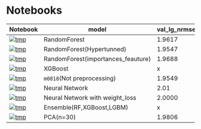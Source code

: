
# Notebooks

| <img width=50/>Notebook <img width=50/>| <img width=40/> model <img width=40/> | val_lg_nrmse | private_score |
|---|---|---|---|
| <img width=35/>[![tmp](https://img.shields.io/badge/notebook-m0817-blue)](https://github.com/jwc22-11/lgdacon/blob/main/BC/notebooks/m0817.ipynb) | RandomForest | 1.9617 | 1.9574 |
| <img width=35/>[![tmp](https://img.shields.io/badge/notebook-m0818-blue)](https://github.com/jwc22-11/lgdacon/blob/main/BC/notebooks/m0818.ipynb) | RandomForest(Hypertunned) | 1.9547 | 1.9446 |
| <img width=35/>[![tmp](https://img.shields.io/badge/notebook-m0819a-blue)](https://github.com/jwc22-11/lgdacon/blob/main/BC/notebooks/m0819a.ipynb) | RandomForest(importances_feauture) | 1.9688 | x |
| <img width=35/>[![tmp](https://img.shields.io/badge/notebook-m0819b-blue)](https://github.com/jwc22-11/lgdacon/blob/main/BC/notebooks/m0819b.ipynb) | XGBoost| x | 1.956 |
| <img width=35/>[![tmp](https://img.shields.io/badge/notebook-m0820-blue)](https://github.com/jwc22-11/lgdacon/blob/main/BC/notebooks/m0820.ipynb) | `m0818`(Not preprocessing) | 1.9549 | x |
| <img width=35/>[![tmp](https://img.shields.io/badge/notebook-m0821a-blue)](https://github.com/jwc22-11/lgdacon/blob/main/BC/notebooks/m0821a.ipynb) | Neural Network | 2.01 | x |
| <img width=35/>[![tmp](https://img.shields.io/badge/notebook-m0821b-blue)](https://github.com/jwc22-11/lgdacon/blob/main/BC/notebooks/m0821b.ipynb) | Neural Network with weight_loss | 2.0000 | 1.99 |
| <img width=35/>[![tmp](https://img.shields.io/badge/notebook-m0823a-blue)](https://github.com/jwc22-11/lgdacon/blob/main/BC/notebooks/m0823a.ipynb) | Ensemble(RF,XGBoost,LGBM) | x | **1.93945** |
| <img width=35/>[![tmp](https://img.shields.io/badge/notebook-m0823b-blue)](https://github.com/jwc22-11/lgdacon/blob/main/BC/notebooks/m0823b.ipynb) | PCA(n=30) | 1.9806 | 2.06 |

